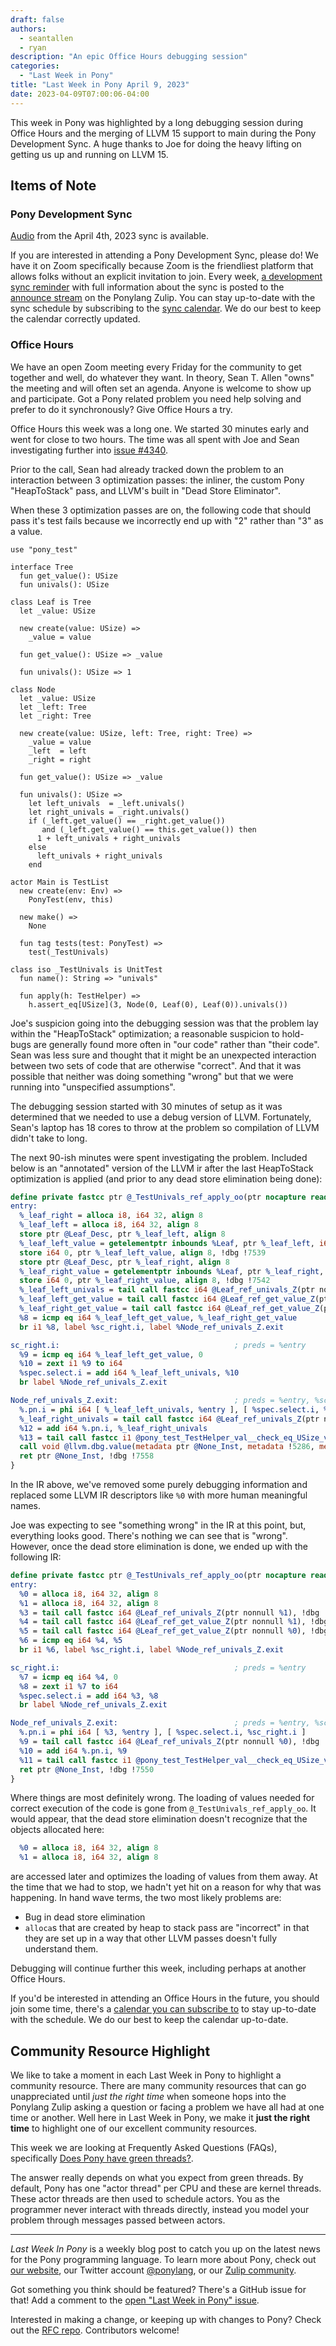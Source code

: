 ```yaml
---
draft: false
authors:
  - seantallen
  - ryan
description: "An epic Office Hours debugging session"
categories:
  - "Last Week in Pony"
title: "Last Week in Pony April 9, 2023"
date: 2023-04-09T07:00:06-04:00
---
```


This week in Pony was highlighted by a long debugging session during Office Hours and the merging of LLVM 15 support to main during the Pony Development Sync. A huge thanks to Joe for doing the heavy lifting on getting us up and running on LLVM 15.

<!-- more -->

## Items of Note

### Pony Development Sync

[Audio](https://sync-recordings.ponylang.io/r/2023_04_04.m4a) from the April 4th, 2023 sync is available.

If you are interested in attending a Pony Development Sync, please do! We have it on Zoom specifically because Zoom is the friendliest platform that allows folks without an explicit invitation to join. Every week, [a development sync reminder](https://ponylang.zulipchat.com/#narrow/stream/189932-announce/topic/Sync.20Reminder) with full information about the sync is posted to the [announce stream](https://ponylang.zulipchat.com/#narrow/stream/189932-announce) on the Ponylang Zulip. You can stay up-to-date with the sync schedule by subscribing to the [sync calendar](https://calendar.google.com/calendar/ical/59jcru6f50mrpqbm7em4iclnkk%40group.calendar.google.com/public/basic.ics). We do our best to keep the calendar correctly updated.

### Office Hours

We have an open Zoom meeting every Friday for the community to get together and well, do whatever they want. In theory, Sean T. Allen "owns" the meeting and will often set an agenda. Anyone is welcome to show up and participate. Got a Pony related problem you need help solving and prefer to do it synchronously? Give Office Hours a try.

Office Hours this week was a long one. We started 30 minutes early and went for close to two hours. The time was all spent with Joe and Sean investigating further into [issue #4340](https://github.com/ponylang/ponyc/issues/4340).

Prior to the call, Sean had already tracked down the problem to an interaction between 3 optimization passes: the inliner, the custom Pony "HeapToStack" pass, and LLVM's built in "Dead Store Eliminator".

When these 3 optimization passes are on, the following code that should pass it's test fails because we incorrectly end up with "2" rather than "3" as a value.

```pony
use "pony_test"

interface Tree
  fun get_value(): USize
  fun univals(): USize

class Leaf is Tree
  let _value: USize

  new create(value: USize) =>
    _value = value

  fun get_value(): USize => _value

  fun univals(): USize => 1

class Node
  let _value: USize
  let _left: Tree
  let _right: Tree

  new create(value: USize, left: Tree, right: Tree) =>
    _value = value
    _left  = left
    _right = right

  fun get_value(): USize => _value

  fun univals(): USize =>
    let left_univals  = _left.univals()
    let right_univals = _right.univals()
    if (_left.get_value() == _right.get_value())
       and (_left.get_value() == this.get_value()) then
      1 + left_univals + right_univals
    else
      left_univals + right_univals
    end

actor Main is TestList
  new create(env: Env) =>
    PonyTest(env, this)

  new make() =>
    None

  fun tag tests(test: PonyTest) =>
    test(_TestUnivals)

class iso _TestUnivals is UnitTest
  fun name(): String => "univals"

  fun apply(h: TestHelper) =>
    h.assert_eq[USize](3, Node(0, Leaf(0), Leaf(0)).univals())
```

Joe's suspicion going into the debugging session was that the problem lay within the "HeapToStack" optimization; a reasonable suspicion to hold- bugs are generally found more often in "our code" rather than "their code". Sean was less sure and thought that it might be an unexpected interaction between two sets of code that are otherwise "correct". And that it was possible that neither was doing something "wrong" but that we were running into "unspecified assumptions".

The debugging session started with 30 minutes of setup as it was determined that we needed to use a debug version of LLVM. Fortunately, Sean's laptop has 18 cores to throw at the problem so compilation of LLVM didn't take to long.

The next 90-ish minutes were spent investigating the problem. Included below is an "annotated" version of the LLVM ir after the last HeapToStack optimization is applied (and prior to any dead store elimination being done):

```llvm
define private fastcc ptr @_TestUnivals_ref_apply_oo(ptr nocapture readnone %this, ptr nocapture readonly dereferenceable(24) %h) unnamed_addr !dbg !7533 !pony.abi !4 {
entry:
  %_leaf_right = alloca i8, i64 32, align 8
  %_leaf_left = alloca i8, i64 32, align 8
  store ptr @Leaf_Desc, ptr %_leaf_left, align 8
  %_leaf_left_value = getelementptr inbounds %Leaf, ptr %_leaf_left, i64 0, i32 1, !dbg !7539
  store i64 0, ptr %_leaf_left_value, align 8, !dbg !7539
  store ptr @Leaf_Desc, ptr %_leaf_right, align 8
  %_leaf_right_value = getelementptr inbounds %Leaf, ptr %_leaf_right, i64 0, i32 1, !dbg !7542
  store i64 0, ptr %_leaf_right_value, align 8, !dbg !7542
  %_leaf_left_univals = tail call fastcc i64 @Leaf_ref_univals_Z(ptr nonnull %_leaf_left), !dbg !7547
  %_leaf_left_get_value = tail call fastcc i64 @Leaf_ref_get_value_Z(ptr nonnull %_leaf_left), !dbg !7548
  %_leaf_right_get_value = tail call fastcc i64 @Leaf_ref_get_value_Z(ptr nonnull %_leaf_right), !dbg !7549
  %8 = icmp eq i64 %_leaf_left_get_value, %_leaf_right_get_value
  br i1 %8, label %sc_right.i, label %Node_ref_univals_Z.exit

sc_right.i:                                       ; preds = %entry
  %9 = icmp eq i64 %_leaf_left_get_value, 0
  %10 = zext i1 %9 to i64
  %spec.select.i = add i64 %_leaf_left_univals, %10
  br label %Node_ref_univals_Z.exit

Node_ref_univals_Z.exit:                          ; preds = %entry, %sc_right.i
  %.pn.i = phi i64 [ %_leaf_left_univals, %entry ], [ %spec.select.i, %sc_right.i ]
  %_leaf_right_univals = tail call fastcc i64 @Leaf_ref_univals_Z(ptr nonnull %_leaf_right), !dbg !7550
  %12 = add i64 %.pn.i, %_leaf_right_univals
  %13 = tail call fastcc i1 @pony_test_TestHelper_val__check_eq_USize_val_oZZoob(ptr nonnull %h, ptr nonnull @19, i64 3, i64 %12, ptr nonnull @39, ptr nonnull @"$1$0_Inst"), !dbg !7555
  call void @llvm.dbg.value(metadata ptr @None_Inst, metadata !5286, metadata !DIExpression()), !dbg !7556
  ret ptr @None_Inst, !dbg !7558
}
```

In the IR above, we've removed some purely debugging information and replaced some LLVM IR descriptors like `%0` with more human meaningful names.

Joe was expecting to see "something wrong" in the IR at this point, but, everything looks good. There's nothing we can see that is "wrong". However, once the dead store elimination is done, we ended up with the following IR:

```llvm
define private fastcc ptr @_TestUnivals_ref_apply_oo(ptr nocapture readnone %this, ptr nocapture readonly dereferenceable(24) %h) unnamed_addr !dbg !7533 !pony.abi !4 {
entry:
  %0 = alloca i8, i64 32, align 8
  %1 = alloca i8, i64 32, align 8
  %3 = tail call fastcc i64 @Leaf_ref_univals_Z(ptr nonnull %1), !dbg !7543
  %4 = tail call fastcc i64 @Leaf_ref_get_value_Z(ptr nonnull %1), !dbg !7544
  %5 = tail call fastcc i64 @Leaf_ref_get_value_Z(ptr nonnull %0), !dbg !7545
  %6 = icmp eq i64 %4, %5
  br i1 %6, label %sc_right.i, label %Node_ref_univals_Z.exit

sc_right.i:                                       ; preds = %entry
  %7 = icmp eq i64 %4, 0
  %8 = zext i1 %7 to i64
  %spec.select.i = add i64 %3, %8
  br label %Node_ref_univals_Z.exit

Node_ref_univals_Z.exit:                          ; preds = %entry, %sc_right.i
  %.pn.i = phi i64 [ %3, %entry ], [ %spec.select.i, %sc_right.i ]
  %9 = tail call fastcc i64 @Leaf_ref_univals_Z(ptr nonnull %0), !dbg !7546
  %10 = add i64 %.pn.i, %9
  %11 = tail call fastcc i1 @pony_test_TestHelper_val__check_eq_USize_val_oZZoob(ptr nonnull %h, ptr nonnull @19, i64 3, i64 %10, ptr nonnull @39, ptr nonnull @"$1$0_Inst"), !dbg !7549
  ret ptr @None_Inst, !dbg !7550
}
```

Where things are most definitely wrong. The loading of values needed for correct execution of the code is gone from `@_TestUnivals_ref_apply_oo`. It would appear, that the dead store elimination doesn't recognize that the objects allocated here:

```llvm
  %0 = alloca i8, i64 32, align 8
  %1 = alloca i8, i64 32, align 8
```

are accessed later and optimizes the loading of values from them away. At the time that we had to stop, we hadn't yet hit on a reason for why that was happening. In hand wave terms, the two most likely problems are:

- Bug in dead store elimination
- `alloca`s that are created by heap to stack pass are "incorrect" in that they are set up in a way that other LLVM passes doesn't fully understand them.

Debugging will continue further this week, including perhaps at another Office Hours.

If you'd be interested in attending an Office Hours in the future, you should join some time, there's a [calendar you can subscribe to](https://calendar.google.com/calendar/ical/4465e68ae24131ae00461a40893f2637a2c9ac510e311a44ff78680e2f183ce3%40group.calendar.google.com/public/basic.ics) to stay up-to-date with the schedule. We do our best to keep the calendar up-to-date.

## Community Resource Highlight

We like to take a moment in each Last Week in Pony to highlight a community resource. There are many community resources that can go unappreciated until _just the right time_ when someone hops into the Ponylang Zulip asking a question or facing a problem we have all had at one time or another. Well here in Last Week in Pony, we make it **just the right time** to highlight one of our excellent community resources.

This week we are looking at Frequently Asked Questions (FAQs), specifically [Does Pony have green threads?](https://www.ponylang.io/faq/#green-threads).

The answer really depends on what you expect from green threads. By default, Pony has one "actor thread" per CPU and these are kernel threads. These actor threads are then used to schedule actors. You as the programmer never interact with threads directly, instead you model your problem through messages passed between actors.

---

_Last Week In Pony_ is a weekly blog post to catch you up on the latest news for the Pony programming language. To learn more about Pony, check out [our website](https://ponylang.io), our Twitter account [@ponylang](https://twitter.com/ponylang), or our [Zulip community](https://ponylang.zulipchat.com).

Got something you think should be featured? There's a GitHub issue for that! Add a comment to the [open "Last Week in Pony" issue](https://github.com/ponylang/ponylang.github.io/issues?q=is%3Aissue+is%3Aopen+label%3Alast-week-in-pony).

Interested in making a change, or keeping up with changes to Pony? Check out the [RFC repo](https://github.com/ponylang/rfcs). Contributors welcome!
